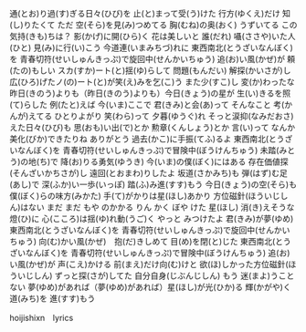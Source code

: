通(とお)り過(す)ぎる日々(ひび)を 止(と)まって受(う)けた
行方(ゆくえ)だけ 知(し)りたくて
ただ 空(そら)を見(み)つめてる
胸(むね)の奥(おく) うずいてる この気持(きも)ちは？
影(かげ)に開(ひら)く 花は美しいと
誰(だれ) 囁(ささや)いた人(ひと)
見(み)に行(い)こう 今道連(いまみちづ)れに
東西南北(とうざいなんぼく)を 青春切符(せいしゅんきっぷ)で旋回中(せんかいちゅう)
追(お)い風(かぜ)が 頼(たの)もしい
スカ(すか)ート(と)揺(ゆ)らして
問題(もんだい) 解探(かいさが)し
広(ひろ)げたノ(の)ート(と)が笑(え)みを乞(こ)う
また少(すこ)し 変(か)わったな
昨日(きのう)よりも（昨日(きのう)よりも）今日(きょう)の星が
生(い)きるを照(て)らした
例(たと)えば 今(いま)ここで 君(きみ)と会(あ)って
そんなこと 考(かんが)えてる
ひとりよがり 笑(わら)って
夕暮(ゆうぐ)れ そっと涙抑(なみだおさ)えた日々(ひび)も
思(おも)い出(で)とか 勲章(くんしょう)とか 言(い)って
なんか 美化(びか)できたりね
ありがとう 過去(かこ)に手振(てふ)るよ
東西南北(とうざいなんぼく)を 青春切符(せいしゅんきっぷ)で冒険中(ぼうけんちゅう)
未踏(みとう)の地(ち)で 降(お)りる勇気(ゆうき)
今(いま)の僕(ぼく)にはある
存在価値探(そんざいかちさが)し
遠回(とおまわ)りしたよ 坂道(さかみち)も
弾(はず)む足(あし)で 深(ふか)い一歩(いっぽ)
踏(ふ)み進(すす)もう
今日(きょう)の空(そら)も 僕(ぼく)らの味方(みかた)
手(て)がかりは星(ほし)あかり
方位磁針(ほういじしん)はない
まだ まだ もや のかかる
りん かく ぼや けた 星(ほし)
消(き)えそうな 燈(ひ)に
心(こころ)は揺(ゆ)れ動(うご)く
やっと みつけたよ
君(きみ)が夢(ゆめ)
東西南北(とうざいなんぼく)を 青春切符(せいしゅんきっぷ)で旋回中(せんかいちゅう)
向(む)かい風(かぜ)　抱(だ)きしめて
目(め)を閉(と)じた
東西南北(とうざいなんぼく)を 青春切符(せいしゅんきっぷ)で冒険中(ぼうけんちゅう)
追(お)い風(かぜ)が 声(こえ)かける
前(まえ)だけ向(む)けと
欲(ほ)しかった方位磁針(ほういじしん)
ずっと探(さが)してた 自分自身(じぶんじしん)
もう 迷(まよ)うことない
夢(ゆめ)があれば（夢(ゆめ)があれば）星(ほし)が光(ひか)る
輝(かがや)く道(みち)を
進(すす)もう

hoijishixn　lyrics 
